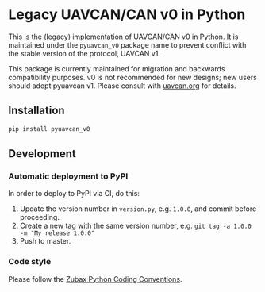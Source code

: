 Legacy UAVCAN/CAN v0 in Python
==============================

This is the (legacy) implementation of UAVCAN/CAN v0 in Python. It is maintained under the `pyuavcan_v0` package name
to prevent conflict with the stable version of the protocol, UAVCAN v1.

This package is currently maintained for migration and backwards compatibility purposes. v0 is not recommended for
new designs; new users should adopt pyuavcan v1. Please consult with [uavcan.org](https://uavcan.org) for details.

## Installation

```bash
pip install pyuavcan_v0
```

## Development

### Automatic deployment to PyPI

In order to deploy to PyPI via CI, do this:

1. Update the version number in `version.py`, e.g. `1.0.0`, and commit before proceeding.
2. Create a new tag with the same version number, e.g. `git tag -a 1.0.0 -m "My release 1.0.0"`
3. Push to master.

### Code style

Please follow the [Zubax Python Coding Conventions](https://kb.zubax.com/x/_oAh).
